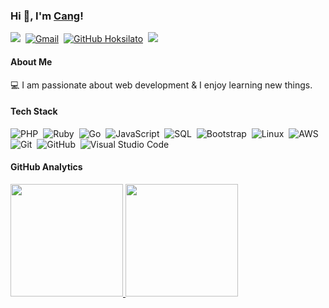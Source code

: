 ### Hi 👋, I'm [Cang](https://www.linkedin.com/in/tatrungcang/)!

<a href="https://www.linkedin.com/in/tatrungcang/"><img src="https://img.shields.io/badge/-Cang%20Ta-blue?style=flat-square&logo=Linkedin&logoColor=white&link=hhttps://www.linkedin.com/in/tatrungcang/"/></a>&nbsp;
<a href="mailto:hoksilato176@gmail.com"><img alt="Gmail" src="https://img.shields.io/badge/hoksilato176-D14836?style=flat&logo=gmail&logoColor=white" /></a>&nbsp;
[![GitHub Hoksilato](https://img.shields.io/github/followers/hoksilato?label=follow&style=social)](https://github.com/hoksilato)&nbsp;
<img src="https://visitor-badge.laobi.icu/badge?page_id=hoksilato"/>

#### About Me 

💻 I am passionate about web development & I enjoy learning new things.<br />

#### Tech Stack

![PHP](https://img.shields.io/badge/-PHP-05122A?style=flat&logo=PHP&color=white)&nbsp;
![Ruby](https://img.shields.io/badge/-Ruby-05122A?style=flat&logo=Ruby&logoColor=red&color=white)&nbsp;
![Go](https://img.shields.io/badge/-Go-05122A?style=flat&logo=Go&color=white)&nbsp;
![JavaScript](https://img.shields.io/badge/-JavaScript-05122A?style=flat&logo=javascript&color=white)&nbsp;
![SQL](https://img.shields.io/badge/-SQL-000?&logo=MySQL&color=white)&nbsp;
![Bootstrap](https://img.shields.io/badge/-Bootstrap-05122A?style=flat&logo=bootstrap&logoColor=563D7C&color=white)&nbsp;
![Linux](https://img.shields.io/badge/-Linux-000?&logo=Linux&color=white)&nbsp;
![AWS](https://img.shields.io/badge/-AWS-000?&logo=Amazon-AWS&logoColor=orange&color=white)\
![Git](https://img.shields.io/badge/-Git-05122A?style=flat&logo=git&color=white)&nbsp;
![GitHub](https://img.shields.io/badge/-GitHub-05122A?style=flat&logo=github&logoColor=black&color=white)&nbsp;
![Visual Studio Code](https://img.shields.io/badge/-Visual%20Studio%20Code-05122A?style=flat&logo=visual-studio-code&logoColor=007ACC&color=white)&nbsp;

#### GitHub Analytics

<!-- Stats -->
<a href="https://github.com/anuraghazra/github-readme-stats">
  <img height="180em" src="https://github-readme-stats.vercel.app/api?username=hoksilato&show_icons=true&include_all_commits=true&count_private=true&theme=gruvbox" />
</a>
<!-- Top languagues -->
<a href="https://github.com/anuraghazra/github-readme-stats">
  <img height="180em" src="https://github-readme-stats.vercel.app/api/top-langs/?username=hoksilato&theme=gruvbox&hide=html,css&layout=compact" />
</a>
<!-- Wakatime weekly stats -->
<!--
<a href="https://github.com/anuraghazra/github-readme-stats">
  <img align="left" src="https://github-readme-stats.vercel.app/api/wakatime?username=hoksilato&theme=gruvbox&layout=compact" />
</a>
-->

#### 

<!--
**hoksilato/hoksilato** is a ✨ _special_ ✨ repository because its `README.md` (this file) appears on your GitHub profile.

Here are some ideas to get you started:

- 🔭 I’m currently working on ...
- 🌱 I’m currently learning ...
- 👯 I’m looking to collaborate on ...
- 🤔 I’m looking for help with ...
- 💬 Ask me about ...
- 📫 How to reach me: ...
- 😄 Pronouns: ...
- ⚡ Fun fact: ...
-->
